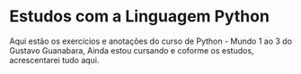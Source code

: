 # Estudos com a Linguagem Python
Aqui estão os exercícios e anotações do curso de Python - Mundo 1 ao 3 do Gustavo Guanabara, Ainda estou cursando e coforme os estudos, acrescentarei tudo aqui.
